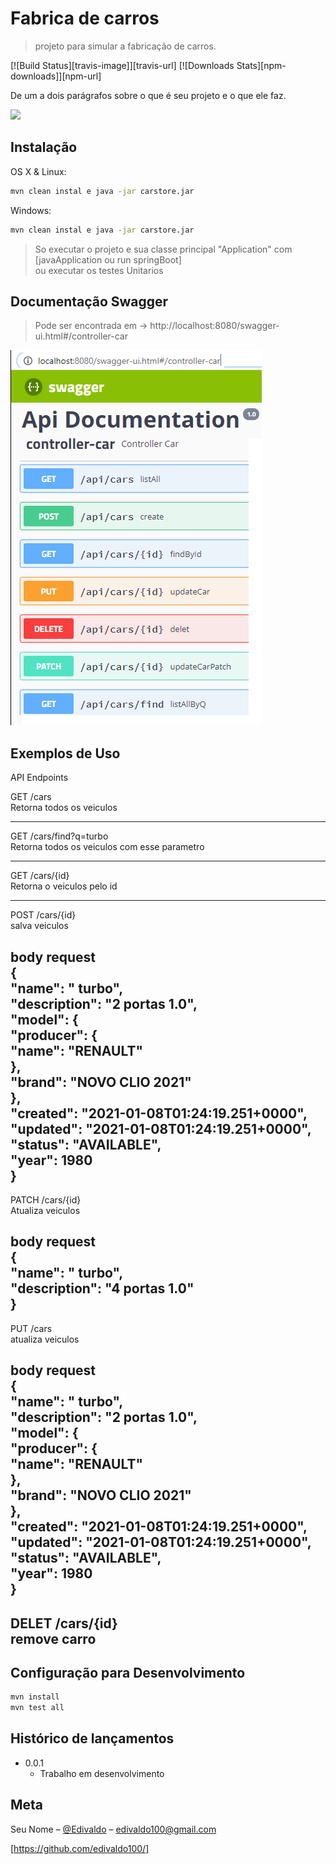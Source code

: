 # Fabrica de carros
> projeto para simular a fabricação de carros.


[![Build Status][travis-image]][travis-url]
[![Downloads Stats][npm-downloads]][npm-url]

De um a dois parágrafos sobre o que é seu projeto e o que ele faz.

![](../header.png)

## Instalação

OS X & Linux:

```sh
mvn clean instal e java -jar carstore.jar
```

Windows:

```sh
mvn clean instal e java -jar carstore.jar
```
>So executar o projeto e sua classe principal "Application" com [javaApplication ou run springBoot] <br>
>ou executar os testes Unitarios

## Documentação Swagger
> Pode ser encontrada em -> 
http://localhost:8080/swagger-ui.html#/controller-car

![](swagger.png)

## Exemplos de Uso
API Endpoints<br>

GET /cars<br>
Retorna todos os veiculos<br>

-------------------------------

GET /cars/find?q=turbo<br>
Retorna todos os veiculos com esse parametro<br>

-------------------------------

GET /cars/{id}<br>
Retorna o veiculos pelo id<br>

-------------------------------

POST /cars/{id}<br>
salva veiculos<br>

body request<br>
{<br>
    "name": " turbo",<br>
    "description": "2 portas 1.0",<br>
    "model": {<br>
        "producer": {<br>
            "name": "RENAULT"<br>
        },<br>
        "brand": "NOVO CLIO 2021"<br>
    },<br>
    "created": "2021-01-08T01:24:19.251+0000",<br>
    "updated": "2021-01-08T01:24:19.251+0000",<br>
    "status": "AVAILABLE",<br>
    "year": 1980<br>
}<br>
-------------------------------
PATCH /cars/{id}<br>
Atualiza veiculos<br>

body request<br>
{<br>
    "name": " turbo",<br>
    "description": "4 portas 1.0"<br>
}<br>
-------------------------------

PUT /cars<br>
atualiza veiculos<br>

body request<br>
{<br>
    "name": " turbo",<br>
    "description": "2 portas 1.0",<br>
    "model": {<br>
        "producer": {<br>
            "name": "RENAULT"<br>
        },<br>
        "brand": "NOVO CLIO 2021"<br>
    },<br>
    "created": "2021-01-08T01:24:19.251+0000",<br>
    "updated": "2021-01-08T01:24:19.251+0000",<br>
    "status": "AVAILABLE",<br>
    "year": 1980<br>
}<br>
-------------------------------
DELET /cars/{id}<br>
remove carro<br>
-------------------------------

## Configuração para Desenvolvimento

```sh
mvn install
mvn test all
```

## Histórico de lançamentos

* 0.0.1
    * Trabalho em desenvolvimento

## Meta

Seu Nome – [@Edivaldo](https://twitter.com/edivaldo100) – edivaldo100@gmail.com

[https://github.com/edivaldo100/]


